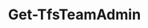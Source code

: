 ﻿---
title: Get-TfsTeamAdmin
breadcrumbs: [ "Team", "TeamAdmin" ]
parent: "Team.TeamAdmin"
description: "Gets the administrators of a team. "
remarks: 
parameterSets: 
  "_All_": [ Admin, Collection, Project, Server, Team ] 
  "__AllParameterSets":  
    Admin: 
      type: "string"  
      position: "1"  
    Collection: 
      type: "object"  
    Project: 
      type: "object"  
    Server: 
      type: "object"  
    Team: 
      type: "object" 
parameters: 
  - name: "Admin" 
    description: "Specifies the administrator to get from the given team. Wildcards are supported. When omitted, all administrators are returned. " 
    globbing: false 
    position: 1 
    type: "string" 
    defaultValue: "*" 
  - name: "Team" 
    description: "Specifies the name of the Team, its ID (a GUID), or a Microsoft.TeamFoundation.Core.WebApi.WebApiTeam object to connect to. When omitted, it defaults to the connection set by Connect-TfsTeam (if any). For more details, see the Get-TfsTeam cmdlet. " 
    globbing: false 
    pipelineInput: "true (ByValue)" 
    type: "object" 
  - name: "Project" 
    description: "Specifies the name of the Team Project, its ID (a GUID), or a Microsoft.TeamFoundation.Core.WebApi.TeamProject object to connect to. When omitted, it defaults to the connection set by Connect-TfsTeamProject (if any). For more details, see the Get-TfsTeamProject cmdlet. " 
    globbing: false 
    type: "object" 
  - name: "Collection" 
    description: "Specifies the URL to the Team Project Collection or Azure DevOps Organization to connect to, a TfsTeamProjectCollection object (Windows PowerShell only), or a VssConnection object. You can also connect to an Azure DevOps Services organizations by simply providing its name instead of the full URL. For more details, see the Get-TfsTeamProjectCollection cmdlet. When omitted, it defaults to the connection set by Connect-TfsTeamProjectCollection (if any). " 
    globbing: false 
    type: "object" 
    aliases: [ Organization ] 
  - name: "Organization" 
    description: "Specifies the URL to the Team Project Collection or Azure DevOps Organization to connect to, a TfsTeamProjectCollection object (Windows PowerShell only), or a VssConnection object. You can also connect to an Azure DevOps Services organizations by simply providing its name instead of the full URL. For more details, see the Get-TfsTeamProjectCollection cmdlet. When omitted, it defaults to the connection set by Connect-TfsTeamProjectCollection (if any). This is an alias of the Collection parameter." 
    globbing: false 
    type: "object" 
    aliases: [ Organization ] 
  - name: "Server" 
    description: "Specifies the URL to the Team Foundation Server to connect to, a TfsConfigurationServer object (Windows PowerShell only), or a VssConnection object. When omitted, it defaults to the connection set by Connect-TfsConfiguration (if any). For more details, see the Get-TfsConfigurationServer cmdlet. " 
    globbing: false 
    type: "object"
inputs: 
  - type: "System.Object" 
    description: "Specifies the name of the Team, its ID (a GUID), or a Microsoft.TeamFoundation.Core.WebApi.WebApiTeam object to connect to. When omitted, it defaults to the connection set by Connect-TfsTeam (if any). For more details, see the Get-TfsTeam cmdlet. "
outputs: 
  - type: "Microsoft.VisualStudio.Services.Identity.Identity" 
    description: 
notes: 
relatedLinks: 
  - text: "Online Version:" 
    uri: "https://tfscmdlets.dev/docs/cmdlets/Team/TeamAdmin/Get-TfsTeamAdmin"
aliases: 
examples: 
---
